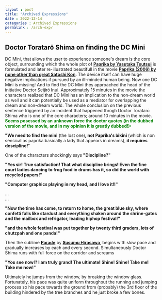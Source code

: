```yaml
---
layout : post
title: "Archived Expressions"
date : 2022-12-14
categories : Archived Expressions
permalink : /arch-exp/
---
```


## <span style="color:black"><b>Doctor Toratarō Shima on finding the DC Mini</b></span>

DC Mini, that allows the user to experience someone's dream is the core object, surrounding which the whole plot of <a href="https://en.wikipedia.org/wiki/Paprika_(novel)"><b>Paprika by Yasutaka Tsutsui</b></a> is formulated and later re-illustrated beautifull in the movie <a href="https://en.wikipedia.org/wiki/Paprika_(2006_film)"><b>Paprika (2006) by none other than great Satoshi Kon</b></a>. The device itself can have huge negative implications if pursued by an ill-minded human being. Now one DC Mini is missing! And to find the DC Mini they approached the head of the initiative Doctor Seijirō Inui. Approximately 15 minutes in the movie the characters realized that DC Mini has an implication to the non-dream world as well and it can potentially be used as a mediator for overlapping the dream and non-dream world. The whole conclusion on the previous sentence triggered by an incident that happened throgh Doctor Toratarō Shima who is one of the core characters; around 10 minutes in the movie. 
<span style="color:green"><b>Seems posessed by an unknown force the doctor quotes (in the dubbed version of the movie, and in my opinion it is greatly dubbed!): </b></span>
<p>
</p>
<p>
</p>
<p><b>"We need to find the mini</b> (the lost one)<b>, not Paprika's bikini</b> (which is non sensical as paprika basically a lady that appears in dreams)<b>, it requires descipline!</b>"<br>

<p> One of the characters shockingly says <b>"Discipline?"</b><br>

<p><b>"Yes sir! True satisfaction! That what discipline brings! Even the fine court ladies dancing to frog food in drums has it, so did the world with recycled papers!"</b><br>

<p><b>"Computer graphics playing in my head, and I love it!!"</b><br>
<p>...<br>
...

<p><b>"Now the time has come, to return to home, the great blue sky, where confetti falls like stardust and everything shaken around the shrine-gates and the mailbox and refrigator, leading hiphop festival!"</b><br>

<p><b>"and the whole festival was put together by twenty third graders, lots of chutzpah and one panda!"</b><br>

<p>Then the sublime <a href="https://www.youtube.com/watch?v=nF2oOrsea3U"><b>Parade</b></a> by <a href="https://en.wikipedia.org/wiki/Susumu_Hirasawa"><b>Susumu Hirasawa</b></a>,  begins with slow pace and gradually increases by each and every second. Simultaneously Doctor Shima runs with full force on the corridor and screams<br>

<p><b>"You see now!? I am truly grand! The ultimate! Shine! Shine! Take me! Take me now!"</b><br>

<p>Ultimately he jumps from the window, by breaking the window glass. Fortunately, his pace was quite uniform throughout the running and jumping process so his pace towards the ground from (probably) the 3rd floor of the building hindered by the tree branches and he just broke a few bones.<br>